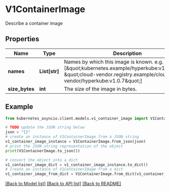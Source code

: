 # V1ContainerImage

Describe a container image

## Properties

Name | Type | Description | Notes
------------ | ------------- | ------------- | -------------
**names** | **List[str]** | Names by which this image is known. e.g. [\&quot;kubernetes.example/hyperkube:v1.0.7\&quot;, \&quot;cloud-vendor.registry.example/cloud-vendor/hyperkube:v1.0.7\&quot;] | [optional] 
**size_bytes** | **int** | The size of the image in bytes. | [optional] 

## Example

```python
from kubernetes_asyncio.client.models.v1_container_image import V1ContainerImage

# TODO update the JSON string below
json = "{}"
# create an instance of V1ContainerImage from a JSON string
v1_container_image_instance = V1ContainerImage.from_json(json)
# print the JSON string representation of the object
print(V1ContainerImage.to_json())

# convert the object into a dict
v1_container_image_dict = v1_container_image_instance.to_dict()
# create an instance of V1ContainerImage from a dict
v1_container_image_from_dict = V1ContainerImage.from_dict(v1_container_image_dict)
```
[[Back to Model list]](../README.md#documentation-for-models) [[Back to API list]](../README.md#documentation-for-api-endpoints) [[Back to README]](../README.md)


